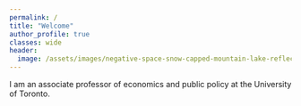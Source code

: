 ```yaml
---
permalink: /
title: "Welcome"
author_profile: true
classes: wide
header:
  image: /assets/images/negative-space-snow-capped-mountain-lake-reflection-cropped.jpg
---
```


I am an associate professor of economics and public policy at the University of Toronto. 

<!-- My research fields are environmental and resource economics, which means that I study the interactions between human and natural systems. Broadly speaking, I am interested in questions like: 

- How do changes in environmental conditions affect the economy, and vice versa? 
- How should societies manage their natural resources when they are faced with uncertainty? 
- Do environmental policies function as intended, or are there unexpected consequences?

While there are important theoretical components to these questions, my work is mostly empirical. I rely on a mix of tools that includes classical econometrics, Bayesian methods, geospatial computation, and newer data science tools like machine learning. 

Alongside my regular research, I spend quite a lot time thinking about how to promote better coding practices among social scientists (including, most of all, myself). I am an advocate for open and reproducible science, as well as open-source software. You can find various materials along these lines on my website.

Please feel free to contact me at the links provided on this website, or at the following address: Department of Economics, 1285 University of Oregon, Eugene, OR 97403-1285, USA -->